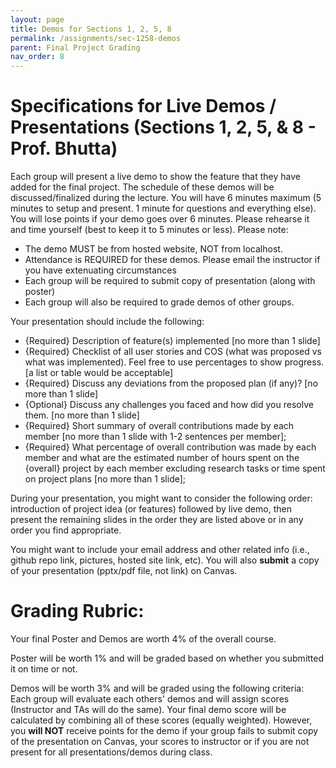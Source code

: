 ```yaml
---
layout: page
title: Demos for Sections 1, 2, 5, 8
permalink: /assignments/sec-1258-demos
parent: Final Project Grading
nav_order: 8
---
```


# Specifications for Live Demos / Presentations (Sections 1, 2, 5, & 8 - Prof. Bhutta)
Each group will present a live demo to show the feature that they have added for the final project. The schedule of these demos will be discussed/finalized during the lecture. You will have 6 minutes maximum (5 minutes to setup and present. 1 minute for questions and everything else). You will lose points if your demo goes over 6 minutes. Please rehearse it and time yourself (best to keep it to 5 minutes or less). 
Please note:
- The demo MUST be from hosted website, NOT from localhost. 
- Attendance is REQUIRED for these demos. Please email the instructor if you have extenuating circumstances
- Each group will be required to submit copy of presentation (along with poster)
- Each group will also be required to grade demos of other groups.

Your presentation should include the following:
- {Required} Description of feature(s) implemented [no more than 1 slide]
- {Required} Checklist of all user stories and COS (what was proposed vs what was implemented). Feel free to use percentages to show progress. [a list or table would be acceptable]
- {Required} Discuss any deviations from the proposed plan (if any)? [no more than 1 slide]
- {Optional} Discuss any challenges you faced and how did you resolve them. [no more than 1 slide]
- {Required} Short summary of overall contributions made by each member [no more than 1 slide with 1-2 sentences per member];
- {Required} What percentage of overall contribution was made by each member and what are the estimated number of hours spent on the {overall} project by each member excluding research tasks or time spent on project plans [no more than 1 slide];

During your presentation, you might want to consider the following order: introduction of project idea (or features) followed by live demo, then present the remaining slides in the order they are listed above or in any order you find appropriate.

You might want to include your email address and other related info (i.e., github repo link, pictures, hosted site link, etc). You will also **submit** a copy of your presentation (pptx/pdf file, not link) on Canvas.

# Grading Rubric:
Your final Poster and Demos are worth 4% of the overall course. 

Poster will be worth 1% and will be graded based on whether you submitted it on time or not. 

Demos will be worth 3% and will be graded using the following criteria: Each group will evaluate each others' demos and will assign scores (Instructor and TAs will do the same). Your final demo score will be calculated by combining all of these scores (equally weighted). However, you **will NOT** receive points for the demo if your group fails to submit copy of the presentation on Canvas, your scores to instructor or if you are not present for all presentations/demos during class.